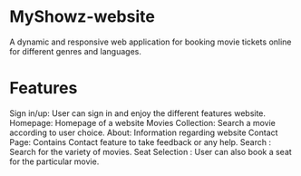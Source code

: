 # MyShowz-website
A dynamic and responsive web application for booking movie tickets online for different
genres and languages.

# Features
Sign in/up: User can sign in and enjoy the different features website.
Homepage: Homepage of a website
Movies Collection: Search a movie according to user choice.
About: Information regarding website
Contact Page: Contains Contact feature to take feedback or any help.
Search : Search for the variety of movies.
Seat Selection : User can also book a seat for the particular movie.
